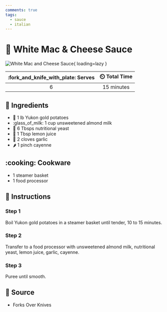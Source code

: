 ```yaml
---
comments: true
tags:
  - sauce
  - italian
---
```

# :spaghetti: White Mac & Cheese Sauce

![White Mac and Cheese Sauce](../assets/images/white-mac-and-cheese-sauce.jpg){ loading=lazy }

| :fork_and_knife_with_plate: Serves | :timer_clock: Total Time |
|:----------------------------------:|:-----------------------: |
| 6 | 15 minutes |

## :salt: Ingredients

- :potato: 1 lb Yukon gold potatoes
- :glass_of_milk: 1 cup unsweetened almond milk
- :microbe: 6 Tbsps nutritional yeast
- :lemon: 1 Tbsp lemon juice
- :garlic: 2 cloves garlic
- :hot_pepper: 1 pinch cayenne

## :cooking: Cookware

- 1 steamer basket
- 1 food processor

## :pencil: Instructions

### Step 1

Boil Yukon gold potatoes in a steamer basket until tender, 10 to 15 minutes.

### Step 2

Transfer to a food processor with unsweetened almond milk, nutritional yeast, lemon juice, garlic, cayenne.

### Step 3

Puree until smooth.

## :link: Source

- Forks Over Knives
